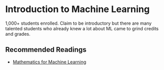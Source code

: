 # Introduction to Machine Learning

1,000+ students enrolled. Claim to be introductory but there are many talented students who already knew a lot about ML came to grind credits and grades.

## Recommended Readings

- [Mathematics for Machine Learning](https://mml-book.github.io/)

<!--toc-->
<!--toc-->

